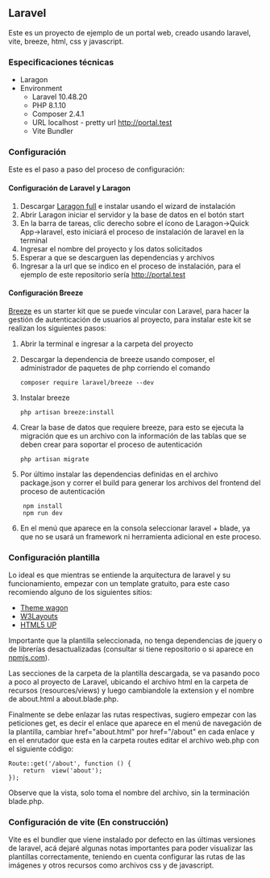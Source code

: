 ## Laravel
Este es un proyecto de ejemplo de un portal web, creado usando laravel, vite, breeze, html, css y javascript.

### Especificaciones técnicas
- Laragon 
-  Environment 
	- Laravel 10.48.20
	 - PHP  8.1.10
     - Composer  2.4.1
     - URL localhost - pretty url http://portal.test
     - Vite Bundler

### Configuración

Este es el paso a paso del proceso de configuración:

#### Configuración de Laravel y Laragon

1. Descargar [Laragon full](https://laragon.org/download/) e instalar usando el wizard de instalación
2. Abrir Laragon iniciar el servidor y la base de datos en el botón start
3. En la barra de tareas, clic derecho sobre el ícono de Laragon->Quick App->laravel, esto iniciará el proceso de instalación de laravel en la terminal
4. Ingresar el nombre del proyecto y los datos solicitados
5. Esperar a que se descarguen las dependencias y archivos
6. Ingresar a la url que se indico en el proceso de instalación, para el ejemplo de este repositorio sería http://portal.test

#### Configuración Breeze

[Breeze](https://laravel.com/docs/11.x/starter-kits#laravel-breeze-installation) es un starter kit que se puede vincular con Laravel, para hacer la gestión de autenticación de usuarios al proyecto, para instalar este kit se realizan los siguientes pasos:

1. Abrir la terminal e ingresar a la carpeta del proyecto
2. Descargar la dependencia de breeze usando composer, el administrador de paquetes de php corriendo el comando			

	```
	composer require laravel/breeze --dev
	``` 
3. Instalar breeze
	```
	php artisan breeze:install
	```
4. Crear la base de datos que requiere breeze, para esto se ejecuta la migración que es un archivo con la información de las tablas que se deben crear para soportar el proceso de autenticación
	```
	php artisan migrate
	```
5. Por último instalar las dependencias definidas en el archivo package.json y correr el build para generar los archivos del frontend del proceso de autenticación
``` 
    npm install
    npm run dev
```
6. En el menú que aparece en la consola seleccionar laravel + blade, ya que no se usará un framework ni herramienta adicional en este proceso.

### Configuración plantilla

Lo ideal es que mientras se entiende la arquitectura de laravel y su funcionamiento, empezar con un template gratuito, para este caso recomiendo alguno de los siguientes sitios:

 - [Theme wagon](https://themewagon.com/)
 - [W3Layouts](https://w3layouts.com/)
 - [HTML5 UP](https://html5up.net/)

Importante que la plantilla seleccionada, no tenga dependencias de jquery o de librerías desactualizadas (consultar si tiene repositorio o si aparece en [npmjs.com](npmjs.com)).

Las secciones de la carpeta de la plantilla descargada, se va pasando poco a poco al proyecto de Laravel, ubicando el archivo html en la carpeta de recursos (resources/views) y luego cambiandole la extension y el nombre de about.html a about.blade.php.

Finalmente se debe enlazar las rutas respectivas, sugiero empezar con las peticiones get, es decir el enlace que aparece en el menú de navegación de la plantilla, cambiar href="about.html" por href="/about" en cada enlace y en el enrutador que esta en la carpeta routes editar el archivo web.php con el siguiente código:

```
Route::get('/about', function () {
	return  view('about');
});
```

Observe que la vista, solo toma el nombre del archivo, sin la terminación blade.php.

### Configuración de vite (En construcción)

Vite es el bundler que viene instalado por defecto en las últimas versiones de laravel, acá dejaré algunas notas importantes para poder visualizar las plantillas correctamente, teniendo en cuenta configurar las rutas de las imágenes y otros recursos como archivos css y de javascript. 




